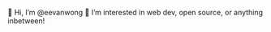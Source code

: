 👋 Hi, I’m @eevanwong
👀 I’m interested in web dev, open source, or anything inbetween!

<!--
- 🌱 I’m currently trying to expand my k
- 💞️ I’m looking to collaborate on ...
- 📫 How to reach me ...
-->
<!---
eevanwong/eevanwong is a ✨ special ✨ repository because its `README.md` (this file) appears on your GitHub profile.
You can click the Preview link to take a look at your changes.
--->
